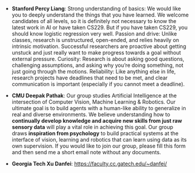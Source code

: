 - **Stanford Percy Liang**: Strong understanding of basics: We would like you to deeply understand the things that you have learned.  We welcome candidates of all levels, so it is definitely not necessary to know the latest work in AI or have taken CS229.  But if you have taken CS229, you should know logistic regression very well.
Passion and drive: Unlike classes, research is unstructured, open-ended, and relies heavily on intrinsic motivation.  Successful researchers are proactive about getting unstuck and just really want to make progress towards a goal without external pressure.
Curiosity: Research is about asking good questions, challenging assumptions, and asking why you’re doing something, not just going through the motions.
Reliability: Like anything else in life, research projects have deadlines that need to be met, and clear communication is important (especially if you cannot meet a deadline).

- **CMU Deepak Pathak**: Our group studies Artificial Intelligence at the intersection of Computer Vision, Machine Learning & Robotics. Our ultimate goal is to build agents with a human-like ability to generalize in real and diverse environments. We believe understanding how to **continually develop knowledge and acquire new skills from just raw sensory data** will play a vital role in achieving this goal. Our group draws **inspiration from psychology** to build practical systems at the interface of vision, learning and robotics that can learn using data as its own supervision. If you would like to join our group, please fill this form and then send me a short email note without any documents.

- **Georgia Tech Xu Danfei**: https://faculty.cc.gatech.edu/~danfei/
